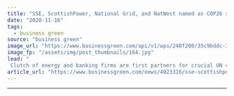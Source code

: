 ```yaml
---
title: "SSE, ScottishPower, National Grid, and NatWest named as COP26 sponsors"
date: "2020-11-16"
tags: 
  - business green
source: "business green"
image_url: "https://www.businessgreen.com/api/v1/wps/240f200/35c9bddc-32e4-4b6a-b25a-b3479c656774/7/Glasgow-CreditMarioGuti-185x114.jpg"
image_fp: "/assets/img/post_thumbnails/164.jpg"
lead: "
 Clutch of energy and banking firms are first partners for crucial UN climate summit, as major undersea cable project is announced ..."
article_url: "https://www.businessgreen.com/news/4023316/sse-scottishpower-national-grid-natwest-named-cop26-sponsors"
---
```


---
